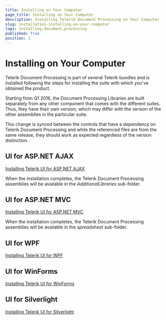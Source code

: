 ```yaml
---
title: Installing on Your Computer
page_title: Installing on Your Computer
description: Installing Telerik Document Processing on Your Computer
slug: installation-installing-on-your-computer
tags: installing,document,processing
published: True
position: 1
---
```


# Installing on Your Computer

Telerik Document Processing is part of several Telerik bundles and is installed following the steps for installing the suite with which you've obtained the product.

Starting from Q1 2016, the Document Processing Libraries are built separately from any other component that comes with the different suites. Thus, they have their own version, which may differ with the version of the other assemblies in the particular suite. 

This change is synced between the controls that have a dependency on Telerik Document Processing and while the referenced files are from the same release, they should work as expected regardless of the version distinction. 


## UI for ASP.NET AJAX

[Installing Telerik UI for ASP.NET AJAX](http://docs.telerik.com/devtools/aspnet-ajax/installation/which-file-do-i-need-to-install)

When the installation completes, the Telerik Document Processing assemblies will be available in the *AdditionalLibraries* sub-folder.

## UI for ASP.NET MVC

[Installing Telerik UI for ASP.NET MVC](http://docs.telerik.com/kendo-ui/aspnet-mvc/introduction#installation)

When the installation completes, the Telerik Document Processing assemblies will be available in the *spreadsheet* sub-folder.

## UI for WPF

[Installing Telerik UI for WPF](http://docs.telerik.com/devtools/wpf/installation-and-deployment/installing-telerik-ui-on-your-computer/installation-installing-which-file-do-i-need.html)


## UI for WinForms

[Installing Telerik UI for WinForms](http://docs.telerik.com/devtools/winforms/installation-deployment-and-distribution/installing-on-your-computer)


## UI for Silverlight

[Installing Telerik UI for Silverlight](http://docs.telerik.com/devtools/silverlight/installation-and-deployment/installing-telerik-ui-on-your-computer/installation-installing-which-file-do-i-need.html)